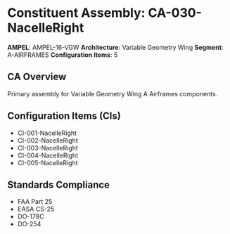 # Constituent Assembly: CA-030-NacelleRight

**AMPEL**: AMPEL-16-VGW
**Architecture**: Variable Geometry Wing
**Segment**: A-AIRFRAMES
**Configuration Items**: 5

## CA Overview
Primary assembly for Variable Geometry Wing A Airframes components.

## Configuration Items (CIs)
- CI-001-NacelleRight
- CI-002-NacelleRight
- CI-003-NacelleRight
- CI-004-NacelleRight
- CI-005-NacelleRight

## Standards Compliance
- FAA Part 25
- EASA CS-25
- DO-178C
- DO-254
